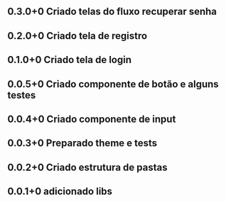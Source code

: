 ## 0.3.0+0 Criado telas do fluxo recuperar senha
## 0.2.0+0 Criado tela de registro
## 0.1.0+0 Criado tela de login
## 0.0.5+0 Criado componente de botão e alguns testes
## 0.0.4+0 Criado componente de input
## 0.0.3+0 Preparado theme e tests
## 0.0.2+0 Criado estrutura de pastas
## 0.0.1+0 adicionado libs

